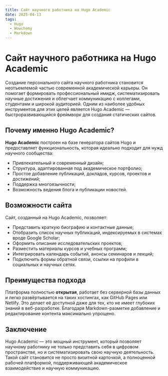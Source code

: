 ```yaml
---
title: Сайт научного работника на Hugo Academic
date: 2025-04-13
tags:
  - Hugo
  - Wowchemy
  - Markdown
---
```


# Сайт научного работника на Hugo Academic

Создание персонального сайта научного работника становится неотъемлемой частью современной академической карьеры. Он помогает формировать профессиональный имидж, систематизировать научные достижения и облегчает коммуникацию с коллегами, студентами и широкой аудиторией. Одним из наиболее удобных инструментов для этих целей является Hugo Academic — быстроразвивающийся фреймворк для создания статических сайтов.

## Почему именно Hugo Academic?

**Hugo Academic** построен на базе генератора сайтов Hugo и предоставляет функциональность, которая идеально подходит для нужд научного сообщества:

- Привлекательный и современный дизайн;
- Структура, адаптированная под академическое портфолио;
- Простое добавление публикаций, докладов, курсов, проектов и достижений;
- Поддержка многоязычности;
- Возможность ведения блога и публикации новостей.

## Возможности сайта

Сайт, созданный на Hugo Academic, позволяет:

- Представить краткую биографию и контактные данные;
- Отобразить список научных публикаций, индексируемых в системах вроде Google Scholar;
- Оформить описание исследовательских проектов;
- Разместить материалы курсов и учебных программ;
- Интегрировать календарь событий, анонсы семинаров и лекций;
- Подключить формы обратной связи, ссылки на профили в социальных и научных сетях.

## Преимущества подхода

Платформа полностью **открытая**, работает без серверной базы данных и легко развёртывается на таких хостингах, как GitHub Pages или Netlify. Это делает её доступной даже для тех, кто не имеет глубоких знаний в веб-разработке. Благодаря Markdown-разметке добавление и редактирование контента максимально упрощено.

## Заключение

Hugo Academic — это мощный инструмент, который позволяет научному работнику не только представить себя в цифровом пространстве, но и систематизировать свою научную деятельность. Такой сайт становится не просто визитной карточкой, а полноценной рабочей платформой, поддерживающей академическое взаимодействие и научную коммуникацию.

